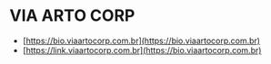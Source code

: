 # VIA ARTO CORP

- [https://bio.viaartocorp.com.br](https://bio.viaartocorp.com.br)
- [https://link.viaartocorp.com.br](https://bio.viaartocorp.com.br)
